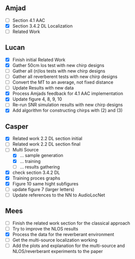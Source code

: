 ## Amjad
- [ ] Section 4.1 AAC 
- [x] Section 3.4.2 DL Localization 
- [ ] Related Work

## Lucan
- [x] Finish initial Related Work
- [x] Gather 50cm los test with new chirp designs
- [ ] Gather all (n)los tests with new chirp designs
- [ ] Gather all reverberent tests with new chirp designs
- [ ] Convert the MT to an average, not fixed distance
- [ ] Update Results with new data
- [x] Process Amjads feedback for 4.1 AAC implementation
- [x] Update figure 4, 8, 9, 10
- [ ] Re-run SNR simulation results with new chirp designs
- [x] Add algorithm for constructing chirps with (2) and (3)

## Casper
- [x] Related work 2.2 DL section initial
- [ ] Related work 2.2 DL section final
- [ ] Multi Source
  - [x] ... sample generation
  - [x] ... training
  - [ ] ... results gathering
- [x] check section 3.4.2 DL
- [x] Training proces graphs
- [x] Figure 10 same hight subfigures
- [ ] update figure 7 (larger letters)
- [ ] Update references to the NN to AudioLocNet

## Mees
- [ ] Finish the related work section for the classical approach
- [ ] Try to improve the NLOS results
- [x] Process the data for the reverberant environment
- [ ] Get the multi-source localization working
- [ ] Add the plots and explanation for the multi-source and NLOS/reverberant experiments to the paper
